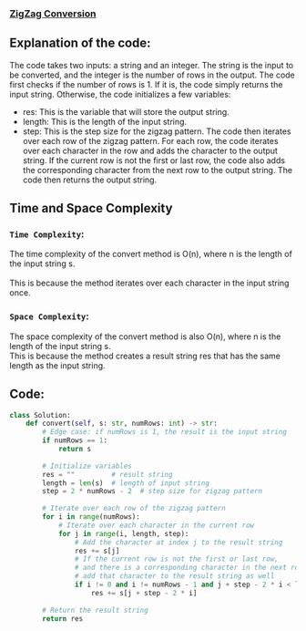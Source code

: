 ### [ZigZag Conversion](https://leetcode.com/problems/zigzag-conversion/)

## Explanation of the code:
The code takes two inputs: a string and an integer. The string is the input to be converted, and the integer is the number of rows in the output.
The code first checks if the number of rows is 1. If it is, the code simply returns the input string.
Otherwise, the code initializes a few variables:
* res: This is the variable that will store the output string.
* length: This is the length of the input string.
* step: This is the step size for the zigzag pattern.
The code then iterates over each row of the zigzag pattern. For each row, the code iterates over each character in the row and adds the character to the output string.
If the current row is not the first or last row, the code also adds the corresponding character from the next row to the output string.
The code then returns the output string.

## Time and Space Complexity
### `Time Complexity`:
The time complexity of the convert method is O(n), where n is the length of the input string s.<br>  
This is because the method iterates over each character in the input string once.

### `Space Complexity`:
The space complexity of the convert method is also O(n), where n is the length of the input string s.<br> 
This is because the method creates a result string res that has the same length as the input string.

## Code:
```py
class Solution:
    def convert(self, s: str, numRows: int) -> str:
        # Edge case: if numRows is 1, the result is the input string
        if numRows == 1:
            return s
        
        # Initialize variables
        res = ""         # result string
        length = len(s)  # length of input string
        step = 2 * numRows - 2  # step size for zigzag pattern
        
        # Iterate over each row of the zigzag pattern
        for i in range(numRows):
            # Iterate over each character in the current row
            for j in range(i, length, step):
                # Add the character at index j to the result string
                res += s[j]
                # If the current row is not the first or last row,
                # and there is a corresponding character in the next row,
                # add that character to the result string as well
                if i != 0 and i != numRows - 1 and j + step - 2 * i < length:
                    res += s[j + step - 2 * i]
        
        # Return the result string
        return res
```
